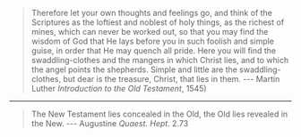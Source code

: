 > Therefore let your own thoughts and feelings go, and think of the Scriptures as the loftiest and noblest of holy things, as the richest of mines, which can never be worked out, so that you may find the wisdom of God that He lays before you in such foolish and simple guise, in order that He may quench all pride. Here you will find the swaddling-clothes and the mangers in which Christ lies, and to which the angel points the shepherds. Simple and little are the swaddling-clothes, but dear is the treasure, Christ, that lies in them. 
> --- Martin Luther *Introduction to the Old Testament*, 1545)

---
> The New Testament lies concealed in the Old, the Old lies revealed in the New.
> --- Augustine *Quaest. Hept.* 2.73
